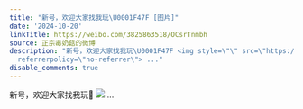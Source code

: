 ```yaml
---
title: "新号，欢迎大家找我玩\U0001F47F [图片]"
date: '2024-10-20'
linkTitle: https://weibo.com/3825863518/OCsrTnmbh
source: 正宗毒奶菇的微博
description: "新号，欢迎大家找我玩\U0001F47F <img style=\"\" src=\"https://tvax4.sinaimg.cn/large/e40a0b5egy1hut5zblanhj21hc0u0e1l.jpg\"
  referrerpolicy=\"no-referrer\"> ..."
disable_comments: true
---
```

新号，欢迎大家找我玩👿 <img style="" src="https://tvax4.sinaimg.cn/large/e40a0b5egy1hut5zblanhj21hc0u0e1l.jpg" referrerpolicy="no-referrer"> ...
